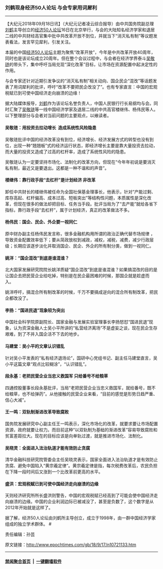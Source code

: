 ### 刘鹤现身经济50人论坛 与会专家用词犀利 
------------------------

<p>【大纪元2018年09月18日讯】（大纪元记者凌云综合报导）由中共国务院副总理<a href="http://www.epochtimes.com/gb/tag/%E5%88%98%E9%B9%A4.html">刘鹤</a>主导创立的<a href="http://www.epochtimes.com/gb/tag/%E7%BB%8F%E6%B5%8E50%E4%BA%BA%E8%AE%BA%E5%9D%9B.html">经济50人论坛</a>16日在北京举行，与会的大陆知名经济学家和退居二线的中共财经高官集中批中共改革开放不到位，并就当下“消灭私有制”等议题发表看法，发言罕见犀利，引发关注。</p>
<p>本届的中国<a href="http://www.epochtimes.com/gb/tag/%E7%BB%8F%E6%B5%8E50%E4%BA%BA%E8%AE%BA%E5%9D%9B.html">经济50人论坛</a>主题为聚焦“改革开放”，今年是中共改革开放40周年，同时也是该论坛成立20周年。但在整个会议过程中，与会者在经济学界泰斗<a href="http://www.epochtimes.com/gb/tag/%E5%90%B4%E6%95%AC%E7%90%8F.html">吴敬琏</a>的带头下，集中呼吁当局兑现“深化改革”目标，让市场在资源配置中起决定性的作用。</p>
<p>与会专家还针对近期引发争议的“消灭私有制”相关动向、国企民企“混改”等话题发表了用词犀利的批评，呼吁“改革不要把民企改没了”。也有专家直言：中国的宏观税赋已到可使中国经济走向崩溃的边缘！</p>
<p>据大陆媒体报导，<a href="http://www.epochtimes.com/gb/tag/%E5%88%98%E9%B9%A4.html">刘鹤</a>作为该论坛名誉负责人，中国人民银行行长易纲均与会。同时汇聚了<a href="http://www.epochtimes.com/gb/tag/%E5%90%B4%E6%95%AC%E7%90%8F.html">吴敬琏</a>等一线中国经济学家及退居二线的中共高官楼继伟、杨伟民等人。以下整理部分与会者对当前问题的主要观点，以飨读者。</p>
<h4>吴敬琏：用投资去拉动增长<span class="Apple-converted-space">  </span>造成系统性风险隐患</h4>
<p>吴敬琏批评中国的经济改革没有到位，经济增长、经济发展方式的转型也没有到位，出现一种“翘翘板”式的经济运行状态，即经济增长主要是靠大量投资去拉动，而大量的投资又造成了过高的杠杆率，造成了系统性风险的隐患。</p>
<p>吴敬琏认为一定要坚持市场化、法制化的改革方向，但现在“今年年初说是要消灭私有制，最近又是要退出。这都是一种不谐和的声音”。</p>
<h4>楼继伟：靠行政手段“去杠杆”是计划经济 非改革</h4>
<p>卸任中共财长的楼继伟被任命为全国社保基金理事长，他表示，针对“产能过剩、库存高起、杠杆偏高、成本过高、短板突出”等结构性问题，本质属性是深化改革，但现在很多的做法却把目标、任务当手段。批评当局为了“去产能”就给各省下指标，靠行政手段“去杠杆”，属于计划经济，真正的改革做法不多。</p>
<h4>杨伟民：国企、民企、外企要一视同仁</h4>
<p>原中财办副主任杨伟民发言称，很多金融机构用所谓的政治正确代替市场规律 ，导致资金配置效率低下；要从简政放权到减政，减权，减税，减费，减少行政层级；长期应该逐步淡化并取消国企、民企、外企的所有制分类，做到一视同仁。</p>
<h4>姚洋：“国企混改”到底是谁混谁？</h4>
<p>北大国家发展研究院院长姚洋质疑“国企混改”到底是谁混谁？如果搞混改的目的是让国企去把民营企业给吃掉，特别是在民企最困难的时候，那国企就是趁虚而入。<span class="Apple-converted-space"> </span></p>
<p>姚洋呼吁，搞混合所有制改革的时候，千万不要搞成逆向的混合所有制改革，把民企都改没了。</p>
<h4>李扬：“国进民退”现象较为突出</h4>
<p>中国社会科学院原副院长、国家金融与发展实验室理事长李扬怒怼“国进民退”现象，认为资深金融人士吴小平所讲的“私营经济离场”不是虚妄之谈，现在民企生存艰难，到了不并入国企活不下去的地步。 <span class="Apple-converted-space"> </span></p>
<h4>马建堂：吴小平的文章认识错乱</h4>
<p>针对吴小平发表的“私有经济退场论”，国研中心党组书记、副主任马建堂直言，吴小平这篇文章“观点比较糊涂”，“认识错乱”。</p>
<h4>段永基：老把民营企业当忠义救国军 只给番号不给粮草</h4>
<p>四通控股董事长段永基批评，当局“老把民营企业当忠义救国军，就给番号，既不给粮草，也不给弹药”。从他接触的民营企业来看，“目前的感觉是形势日趋严重、信心大减”。</p>
<h4>王一鸣：双轨制渐进改革导致腐败</h4>
<p>国务院发展研究中心副主任王一鸣表示，深化市场化的改革，就要求要让市场配置资源，政府就要让权力。而目前这种“以双轨制为基础的渐进改革”容易导致腐败和贫富差距拉大。现在的目标应该是向单轨过渡，就是推进市场化、法制化。</p>
<h4>吴晓灵：全面进入法治轨道才能有效防止贪腐</h4>
<p>清华金融科技研究院管委会主任吴晓灵表示，国家全面进入法治轨道才是有效防止贪腐、避免中国陷入“黄宗羲定律”。黄宗羲定律是指，每次税费改革后，农民负担在下降一段时间后又涨到一个比改革前更高的水平。<span class="Apple-converted-space"><br />
</span></p>
<h4>盛洪：宏观税赋已到可使中国经济走向崩溃的边缘</h4>
<p>天则经济研究所所长盛洪则警告，中国的宏观税赋已经高到了可能会使中国经济走向崩溃的边缘。中国的企业利润边际已被减没了，甚至是负数了，这个数字是从2012年开始就是这样了。</p>
<p>据了解，经济50人论坛由刘鹤所主导创立，成立于1998年，由一群中国经济学家组成的独立学术群体。<span class="Apple-converted-space"> #</span></p>
<p>责任编辑：孙芸</p>

原文链接：http://www.epochtimes.com/gb/18/9/17/n10721133.htm


------------------------
#### [禁闻聚合首页](https://github.com/gfw-breaker/banned-news/blob/master/README.md) &nbsp;|&nbsp;  [一键翻墙软件](https://github.com/gfw-breaker/nogfw/blob/master/README.md)
